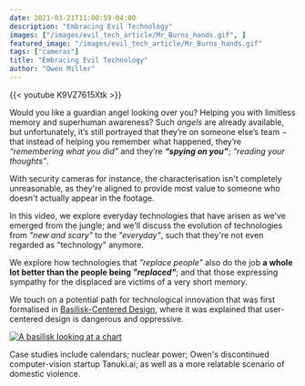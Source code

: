 ```yaml
---
date: 2021-03-21T11:00:59-04:00
description: "Embracing Evil Technology"
images: ["/images/evil_tech_article/Mr_Burns_hands.gif", ]
featured_image: "/images/evil_tech_article/Mr_Burns_hands.gif"
tags: ["cameras"]
title: "Embracing Evil Technology"
author: "Owen Miller"
---
```


{{< youtube K9VZ7615Xtk >}}

Would you like a guardian angel looking over you? Helping you with limitless memory and superhuman awareness? Such _angels_ are already available, but unfortunately, it’s still portrayed that they’re on someone else’s team − that instead of helping you remember what happened, they’re _“remembering what you did”_ and they’re ___“spying on you”___; _“reading your thoughts”_.

With security cameras for instance, the characterisation isn't completely unreasonable, as they're aligned to provide most value to someone who doesn't actually appear in the footage.

In this video, we explore everyday technologies that have arisen as we've emerged from the jungle; and we'll discuss the evolution of technologies from _"new and scary"_ to the _"everyday"_, such that they're not even regarded as "technology" anymore.

We explore how technologies that _"replace people"_ also do the job __a whole lot better than the people being _"replaced"___; and that those expressing sympathy for the displaced are victims of a very short memory.

We touch on a potential path for technological innovation that was first formalised in [Basilisk-Centered Design](https://www.linkedin.com/pulse/basilisk-centered-design-owen-miller/?lipi=urn%3Ali%3Apage%3Ad_flagship3_profile_view_base_post_details%3BixJWMLOsSMWojd0FSoODbw%3D%3D), where it was explained that user-centered design is dangerous and oppressive.

[![A basilisk looking at a chart](/images/evil_tech_article/basilisk.png)](https://www.linkedin.com/pulse/basilisk-centered-design-owen-miller/?lipi=urn%3Ali%3Apage%3Ad_flagship3_profile_view_base_post_details%3BixJWMLOsSMWojd0FSoODbw%3D%3D)


Case studies include calendars; nuclear power; Owen's discontinued computer-vision startup Tanuki.ai; as well as a more relatable scenario of domestic violence.
